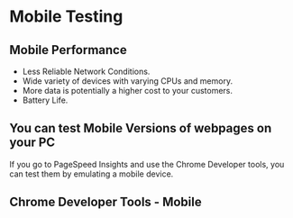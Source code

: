 # Mobile Testing

## Mobile Performance
- Less Reliable Network Conditions.
- Wide variety of devices with varying CPUs and memory.
- More data is potentially a higher cost to your customers.
- Battery Life.

## You can test Mobile Versions of webpages on your PC
If you go to PageSpeed Insights and use the Chrome Developer tools, you can test them by emulating a mobile device. 

## Chrome Developer Tools - Mobile
